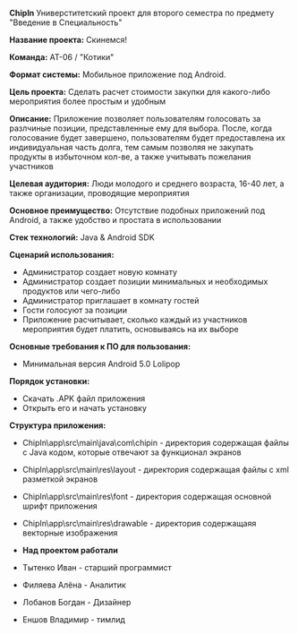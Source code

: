 **ChipIn**
Универститетский проект для второго семестра по предмету "Введение в Специальность"

**Название проекта:**
Скинемся!

**Команда:**
АТ-06 / "Котики"

**Формат системы:**
Мобильное приложение под Android.

**Цель проекта:**
Сделать расчет стоимости закупки для какого-либо мероприятия более простым и удобным

**Описание:**
Приложение позволяет пользователям голосовать за разлчиные позиции, представленные ему для выбора. После, когда голосование будет завершено, пользователям будет предоставлена их индивидуальная часть долга, тем самым позволяя не закупать продукты в избыточном кол-ве, а также учитывать пожелания участников

**Целевая аудитория:**
Люди молодого и среднего возраста, 16-40 лет, а также организации, проводящие мероприятия

**Основное преимущество:**
Отсутствие подобных приложений под Android, а также удобство и простата в использовании

**Стек технологий:**
Java & Android SDK

**Сценарий использования:**
- Администратор создает новую комнату
- Администратор создает позиции минимальных и необходимых продуктов или чего-либо
- Администратор приглашает в комнату гостей
- Гости голосуют за позиции
- Приложение расчитывает, сколько каждый из участников мероприятия будет платить, основываясь на их выборе

**Основные требования к ПО для пользования:**
- Минимальная версия Android 5.0 Lolipop

**Порядок установки:**
- Скачать .APK файл приложения
- Открыть его и начать установку

**Структура приложения:**
- ChipIn\app\src\main\java\com\chipin - директория содержащая файлы с Java кодом, которые отвечают за функционал экранов
- ChipIn\app\src\main\res\layout - директория содержащая файлы с xml разметкой экранов
- ChipIn\app\src\main\res\font - директория содержащая основной шрифт приложения
- ChipIn\app\src\main\res\drawable - директория содержащаяя векторные изображения

- **Над проектом работали**

- Тытенко Иван - старший программист
- Филяева Алёна - Аналитик
- Лобанов Богдан - Дизайнер
- Еншов Владимир - тимлид
